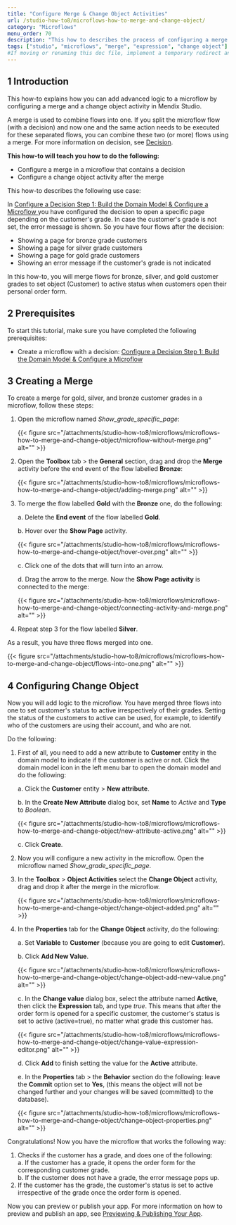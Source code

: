 ```yaml
---
title: "Configure Merge & Change Object Activities"
url: /studio-how-to8/microflows-how-to-merge-and-change-object/
category: "Microflows"
menu_order: 70
description: "This how to describes the process of configuring a merge and a change object activity in Mendix Studio."
tags: ["studio", "microflows", "merge", "expression", "change object"]
#If moving or renaming this doc file, implement a temporary redirect and let the respective team know they should update the URL in the product. See Mapping to Products for more details.
---
```


## 1 Introduction 

This how-to explains how you can add advanced logic to a microflow by configuring a merge and a change object activity in Mendix Studio. 

A merge is used to combine flows into one. If you split the microflow flow (with a decision) and now one and the same action needs to be executed for these separated flows, you can combine these two (or more) flows using a merge. For more information on decision, see [Decision](/studio8/microflows-decision/).

**This how-to will teach you how to do the following:**

* Configure a merge in a microflow that contains a decision
* Configure a change object activity after the merge

This how-to describes the following use case: 

In [Configure a Decision Step 1: Build the Domain Model & Configure a Microflow ](/studio-how-to8/microflows-how-to-configure-decision-p1/) you have configured the decision to open a specific page depending on the customer's grade. In case the customer's grade is not set, the error message is shown. So you have four flows after the decision: 

* Showing a page for bronze  grade customers
* Showing a page for silver grade customers
* Showing a page for gold grade customers
* Showing an error message if the customer's grade is not indicated

In this how-to, you will merge flows for bronze, silver, and gold customer grades to set object (Customer) to active status when customers open their personal order form. 

## 2 Prerequisites

To start this tutorial, make sure you have completed the following prerequisites:

* Create a microflow with a decision: [Configure a Decision Step 1: Build the Domain Model & Configure a Microflow](/studio-how-to8/microflows-how-to-configure-decision-p1/)

## 3 Creating a Merge

To create a merge for gold, silver, and bronze customer grades in a microflow, follow these steps:

1. Open the microflow named *Show_grade_specific_page*:

    {{< figure src="/attachments/studio-how-to8/microflows/microflows-how-to-merge-and-change-object/microflow-without-merge.png" alt="" >}}

2. Open the **Toolbox** tab > the **General** section, drag and drop the **Merge** activity before the end event of the flow labelled **Bronze**:

    {{< figure src="/attachments/studio-how-to8/microflows/microflows-how-to-merge-and-change-object/adding-merge.png" alt="" >}}

3. To merge the flow labelled **Gold** with the **Bronze** one, do the following:<br/>

    a. Delete the **End event** of the flow labelled **Gold**.<br/>

    b. Hover over the **Show Page** activity.<br/>

    {{< figure src="/attachments/studio-how-to8/microflows/microflows-how-to-merge-and-change-object/hover-over.png" alt="" >}}<br/>

    c. Click one of the dots that will turn into an arrow.<br/>

    d. Drag the arrow to the merge. Now the **Show Page activity** is connected to the merge:

    {{< figure src="/attachments/studio-how-to8/microflows/microflows-how-to-merge-and-change-object/connecting-activity-and-merge.png" alt="" >}}<br/>

4. Repeat step 3 for the flow labelled **Silver**. 

As a result, you have three flows merged into one.

{{< figure src="/attachments/studio-how-to8/microflows/microflows-how-to-merge-and-change-object/flows-into-one.png" alt="" >}}

## 4 Configuring Change Object

Now you will add logic to the microflow. You have merged three flows into one to set customer's status to active irrespectively of their grades. Setting the status of the customers to active can be used, for example, to identify who of the customers are using their account, and who are not.

 Do the following:

1.  First of all, you need to add a new attribute to **Customer** entity in the domain model to indicate if the customer is active or not. Click the domain model icon in the left menu bar to open the domain model and do the following:<br/>

    a. Click the **Customer** entity > **New attribute**.<br/>

    b. In the **Create New Attribute** dialog box, set **Name** to *Active* and **Type** to *Boolean*.<br/> 

    {{< figure src="/attachments/studio-how-to8/microflows/microflows-how-to-merge-and-change-object/new-attribute-active.png" alt="" >}}<br/>

    c. Click **Create**.

2. Now you will configure a new activity in the microflow. Open the microflow named *Show_grade_specific_page*.
3.  In the **Toolbox** > **Object Activities** select the **Change Object** activity, drag and drop it after the merge in the microflow.

     {{< figure src="/attachments/studio-how-to8/microflows/microflows-how-to-merge-and-change-object/change-object-added.png" alt="" >}}

4.  In the **Properties** tab for the **Change Object** activity, do the following:<br/>

    a. Set **Variable** to **Customer** (because you are going to edit **Customer**).<br/>

    b. Click **Add New Value**.<br/>

    {{< figure src="/attachments/studio-how-to8/microflows/microflows-how-to-merge-and-change-object/change-object-add-new-value.png" alt="" >}}<br/>

    c. In the **Change value** dialog box, select the attribute named **Active**, then click the **Expression** tab, and type *true*. This means that after the order form is opened for a specific customer, the customer's status is set to active (active=true), no matter what grade this customer has.<br/> 

    {{< figure src="/attachments/studio-how-to8/microflows/microflows-how-to-merge-and-change-object/change-value-expression-editor.png" alt="" >}}<br/>

    d. Click **Add** to finish setting the value for the **Active** attribute.<br/>

    e. In the **Properties** tab > the **Behavior** section do the following: leave the **Commit** option set to **Yes**, (this means the object will not be changed further and your changes will be saved (committed) to the database).  <br/>

    {{< figure src="/attachments/studio-how-to8/microflows/microflows-how-to-merge-and-change-object/change-object-properties.png" alt="" >}}

Congratulations! Now you have the microflow that works the following way:

1. Checks if the customer has a grade, and does one of the following:<br/>
   a. If the customer has a grade, it opens the order form for the corresponding customer grade.<br/>
   b. If the customer does not have a grade, the error message pops up.<br/>
2. If the customer has the grade, the customer's status is set to active irrespective of the grade once the order form is opened.

Now you can preview or publish your app. For more information on how to preview and publish an app, see [Previewing & Publishing Your App](/studio8/publishing-app/).
